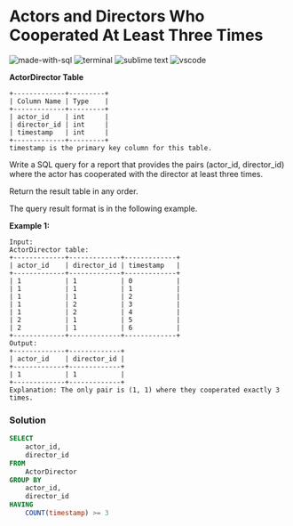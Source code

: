# Actors and Directors Who Cooperated At Least Three Times
![made-with-sql](https://img.shields.io/badge/Made%20with-SQL-007396.svg)
![terminal](https://img.shields.io/badge/Windows%20Terminal-4D4D4D?logo=windows%20terminal&logoColor=white)
![sublime text](https://img.shields.io/badge/sublime_text-%23575757.svg?logo=sublime-text&logoColor=important)
![vscode](https://img.shields.io/badge/Visual_Studio_Code-0078D4?logo=visual%20studio%20code&logoColor=white)

**ActorDirector Table**
```
+-------------+---------+
| Column Name | Type    |
+-------------+---------+
| actor_id    | int     |
| director_id | int     |
| timestamp   | int     |
+-------------+---------+
timestamp is the primary key column for this table.
```
 
Write a SQL query for a report that provides the pairs (actor_id, director_id) where the actor has cooperated with the director at least three times.

Return the result table in any order.

The query result format is in the following example.

__Example 1:__
```
Input:
ActorDirector table:
+-------------+-------------+-------------+
| actor_id    | director_id | timestamp   |
+-------------+-------------+-------------+
| 1           | 1           | 0           |
| 1           | 1           | 1           |
| 1           | 1           | 2           |
| 1           | 2           | 3           |
| 1           | 2           | 4           |
| 2           | 1           | 5           |
| 2           | 1           | 6           |
+-------------+-------------+-------------+
Output:
+-------------+-------------+
| actor_id    | director_id |
+-------------+-------------+
| 1           | 1           |
+-------------+-------------+
Explanation: The only pair is (1, 1) where they cooperated exactly 3 times.
```

### Solution
```sql
SELECT
    actor_id,
    director_id
FROM
    ActorDirector
GROUP BY
    actor_id,
    director_id
HAVING
    COUNT(timestamp) >= 3
```
